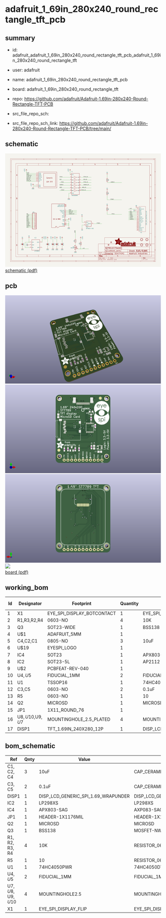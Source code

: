 # adafruit_1_69in_280x240_round_rectangle_tft_pcb
 
## summary 
* id: adafruit_adafruit_1_69in_280x240_round_rectangle_tft_pcb_adafruit_1_69in_280x240_round_rectangle_tft
* user: adafruit
* name: adafruit_1_69in_280x240_round_rectangle_tft_pcb
* board: adafruit_1_69in_280x240_round_rectangle_tft
* repo: https://github.com/adafruit/Adafruit-1.69in-280x240-Round-Rectangle-TFT-PCB



* src_file_repo_sch: 
* src_file_repo_sch_link: https://github.com/adafruit/Adafruit-1.69in-280x240-Round-Rectangle-TFT-PCB/tree/main/

## schematic  
![](working_schematic_600.png)  
[schematic (pdf)](working_schematic.pdf)  

## pcb  
![](working_3d_600.png) 
![](working_3d_front_600.png)  
![](working_3d_back_600.png)  
![](working_600.png)  
[board (pdf)](working.pdf)  

## working_bom
| Id | Designator | Footprint | Quantity | Designation | Supplier and ref |  | None | 
| --- | --- | --- | --- | --- | --- | --- | --- | 
| 1 | X1 | EYE_SPI_DISPLAY_BOTCONTACT | 1 | EYE_SPI_DISPLAY_FLIP |  |  | [''] | 
| 2 | R1,R3,R2,R4 | 0603-NO | 4 | 10K |  |  | [''] | 
| 3 | Q3 | SOT23-WIDE | 1 | BSS138 |  |  | [''] | 
| 4 | U$1 | ADAFRUIT_5MM | 1 |  |  |  | [''] | 
| 5 | C4,C2,C1 | 0805-NO | 3 | 10uF |  |  | [''] | 
| 6 | U$19 | EYESPI_LOGO | 1 |  |  |  | [''] | 
| 7 | IC4 | SOT23 | 1 | APX803-SAG |  |  | [''] | 
| 8 | IC2 | SOT23-5L | 1 | AP2112 |  |  | [''] | 
| 9 | U$2 | PCBFEAT-REV-040 | 1 |  |  |  | [''] | 
| 10 | U$4,U$5 | FIDUCIAL_1MM | 2 | FIDUCIAL_1MM |  |  | [''] | 
| 11 | U1 | TSSOP16 | 1 | 74HC4050PWR |  |  | [''] | 
| 12 | C3,C5 | 0603-NO | 2 | 0.1uF |  |  | [''] | 
| 13 | R5 | 0603-NO | 1 | 10 |  |  | [''] | 
| 14 | Q2 | MICROSD | 1 | MICROSD |  |  | [''] | 
| 15 | JP1 | 1X11_ROUND_76 | 1 |  |  |  | [''] | 
| 16 | U$8,U$10,U$9,U$7 | MOUNTINGHOLE_2.5_PLATED | 4 | MOUNTINGHOLE2.5 |  |  | [''] | 
| 17 | DISP1 | TFT_1.69IN_240X280_12P | 1 | DISP_LCD_GENERIC_SPI_1.69_WRAPUNDER |  |  | [''] | 


## bom_schematic
| Ref | Qnty | Value | Cmp name | Footprint | Description | Vendor | DNP | 
| --- | --- | --- | --- | --- | --- | --- | --- | 
| C1, C2, C4 | 3 | 10uF | CAP_CERAMIC0805-NOOUTLINE | working:0805-NO |  |  |  | 
| C3, C5 | 2 | 0.1uF | CAP_CERAMIC0603_NO | working:0603-NO |  |  |  | 
| DISP1 | 1 | DISP_LCD_GENERIC_SPI_1.69_WRAPUNDER | DISP_LCD_GENERIC_SPI_1.69_WRAPUNDER | working:TFT_1.69IN_240X280_12P |  |  |  | 
| IC2 | 1 | LP298XS | LP298XS | working:SOT23-5L |  |  |  | 
| IC4 | 1 | APX803-SAG | AXP083-SAG | working:SOT23 |  |  |  | 
| JP1 | 1 | HEADER-1X1176MIL | HEADER-1X1176MIL | working:1X11_ROUND_76 |  |  |  | 
| Q2 | 1 | MICROSD | MICROSD | working:MICROSD |  |  |  | 
| Q3 | 1 | BSS138 | MOSFET-NWIDE | working:SOT23-WIDE |  |  |  | 
| R1, R2, R3, R4 | 4 | 10K | RESISTOR_0603_NOOUT | working:0603-NO |  |  |  | 
| R5 | 1 | 10 | RESISTOR_0603_NOOUT | working:0603-NO |  |  |  | 
| U1 | 1 | 74HC4050PWR | 74HC4050DTSSOP | working:TSSOP16 |  |  |  | 
| U$4, U$5 | 2 | FIDUCIAL_1MM | FIDUCIAL_1MM | working:FIDUCIAL_1MM |  |  |  | 
| U$7, U$8, U$9, U$10 | 4 | MOUNTINGHOLE2.5 | MOUNTINGHOLE2.5 | working:MOUNTINGHOLE_2.5_PLATED |  |  |  | 
| X1 | 1 | EYE_SPI_DISPLAY_FLIP | EYE_SPI_DISPLAY_FLIP | working:EYE_SPI_DISPLAY_BOTCONTACT |  |  |  | 



